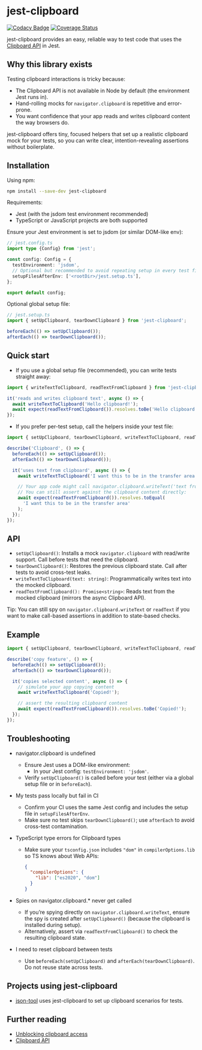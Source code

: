 # jest-clipboard

[![Codacy Badge](https://app.codacy.com/project/badge/Grade/c5447940689d43dabf57dad7c4d031df)](https://www.codacy.com/gh/marabesi/jest-clipboard/dashboard?utm_source=github.com&amp;utm_medium=referral&amp;utm_content=marabesi/jest-clipboard&amp;utm_campaign=Badge_Grade)
[![Coverage Status](https://coveralls.io/repos/github/marabesi/jest-clipboard/badge.svg?branch=main)](https://coveralls.io/github/marabesi/jest-clipboard?branch=main)

jest-clipboard provides an easy, reliable way to test code that uses the [Clipboard API](https://developer.mozilla.org/en-US/docs/Web/API/Clipboard_API) in Jest.

## Why this library exists

Testing clipboard interactions is tricky because:
- The Clipboard API is not available in Node by default (the environment Jest runs in).
- Hand-rolling mocks for `navigator.clipboard` is repetitive and error-prone.
- You want confidence that your app reads and writes clipboard content the way browsers do.

jest-clipboard offers tiny, focused helpers that set up a realistic clipboard mock for your tests, so you can write clear, intention-revealing assertions without boilerplate.

## Installation

Using npm:

```bash
npm install --save-dev jest-clipboard
```
Requirements:
- Jest (with the jsdom test environment recommended)
- TypeScript or JavaScript projects are both supported

Ensure your Jest environment is set to jsdom (or similar DOM-like env):
```ts
// jest.config.ts
import type {Config} from 'jest';

const config: Config = {
  testEnvironment: 'jsdom',
  // Optional but recommended to avoid repeating setup in every test file:
  setupFilesAfterEnv: ['<rootDir>/jest.setup.ts'],
};

export default config;
```
Optional global setup file:
```ts
// jest.setup.ts
import { setUpClipboard, tearDownClipboard } from 'jest-clipboard';

beforeEach(() => setUpClipboard());
afterEach(() => tearDownClipboard());
```

## Quick start

- If you use a global setup file (recommended), you can write tests straight away:

```typescript
import { writeTextToClipboard, readTextFromClipboard } from 'jest-clipboard';

it('reads and writes clipboard text', async () => {
  await writeTextToClipboard('Hello clipboard!');
  await expect(readTextFromClipboard()).resolves.toBe('Hello clipboard!');
});
```
- If you prefer per-test setup, call the helpers inside your test file:

```typescript
import { setUpClipboard, tearDownClipboard, writeTextToClipboard, readTextFromClipboard } from 'jest-clipboard';

describe('Clipboard', () => {
  beforeEach(() => setUpClipboard());
  afterEach(() => tearDownClipboard());

  it('uses text from clipboard', async () => {
    await writeTextToClipboard('I want this to be in the transfer area');

    // Your app code might call navigator.clipboard.writeText('text from clipboard')
    // You can still assert against the clipboard content directly:
    await expect(readTextFromClipboard()).resolves.toEqual(
      'I want this to be in the transfer area'
    );
  });
});
```
## API

- `setUpClipboard()`: Installs a mock `navigator.clipboard` with read/write support. Call before tests that need the clipboard.
- `tearDownClipboard()`: Restores the previous clipboard state. Call after tests to avoid cross-test leaks.
- `writeTextToClipboard(text: string)`: Programmatically writes text into the mocked clipboard.
- `readTextFromClipboard(): Promise<string>`: Reads text from the mocked clipboard (mirrors the async Clipboard API).

Tip: You can still spy on `navigator.clipboard.writeText` or `readText` if you want to make call-based assertions in addition to state-based checks.

## Example

```typescript
import { setUpClipboard, tearDownClipboard, writeTextToClipboard, readTextFromClipboard } from 'jest-clipboard';

describe('copy feature', () => {
  beforeEach(() => setUpClipboard());
  afterEach(() => tearDownClipboard());

  it('copies selected content', async () => {
    // simulate your app copying content
    await writeTextToClipboard('Copied!');

    // assert the resulting clipboard content
    await expect(readTextFromClipboard()).resolves.toBe('Copied!');
  });
});
```
## Troubleshooting

- navigator.clipboard is undefined
  - Ensure Jest uses a DOM-like environment:
    - In your Jest config: `testEnvironment: 'jsdom'`.
  - Verify `setUpClipboard()` is called before your test (either via a global setup file or in `beforeEach`).

- My tests pass locally but fail in CI
  - Confirm your CI uses the same Jest config and includes the setup file in `setupFilesAfterEnv`.
  - Make sure no test skips `tearDownClipboard()`; use `afterEach` to avoid cross-test contamination.

- TypeScript type errors for Clipboard types
  - Make sure your `tsconfig.json` includes `"dom"` in `compilerOptions.lib` so TS knows about Web APIs:
    ```json
    {
      "compilerOptions": {
        "lib": ["es2020", "dom"]
      }
    }
    ```

- Spies on navigator.clipboard.* never get called
  - If you’re spying directly on `navigator.clipboard.writeText`, ensure the spy is created after `setUpClipboard()` (because the clipboard is installed during setup).
  - Alternatively, assert via `readTextFromClipboard()` to check the resulting clipboard state.

- I need to reset clipboard between tests
  - Use `beforeEach(setUpClipboard)` and `afterEach(tearDownClipboard)`. Do not reuse state across tests.

## Projects using jest-clipboard

- [json-tool](https://github.com/marabesi/json-tool) uses jest-clipboard to set up clipboard scenarios for tests.

## Further reading

- [Unblocking clipboard access](https://web.dev/async-clipboard)
- [Clipboard API](https://developer.mozilla.org/en-US/docs/Web/API/Clipboard_API)
